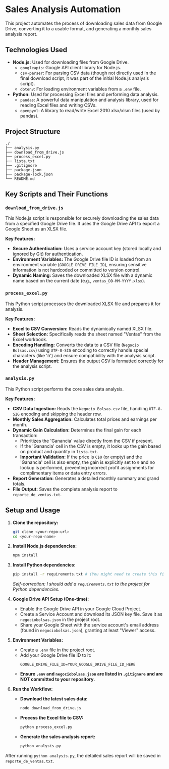 # Sales Analysis Automation

This project automates the process of downloading sales data from Google Drive, converting it to a usable format, and generating a monthly sales analysis report.

## Technologies Used

*   **Node.js:** Used for downloading files from Google Drive.
    *   `googleapis`: Google API client library for Node.js.
    *   `csv-parser`: For parsing CSV data (though not directly used in the final download script, it was part of the initial Node.js analysis script).
    *   `dotenv`: For loading environment variables from a `.env` file.
*   **Python:** Used for processing Excel files and performing data analysis.
    *   `pandas`: A powerful data manipulation and analysis library, used for reading Excel files and writing CSVs.
    *   `openpyxl`: A library to read/write Excel 2010 xlsx/xlsm files (used by pandas).

## Project Structure

```
./
├── analysis.py
├── download_from_drive.js
├── process_excel.py
├── lista.txt
├── .gitignore
├── package.json
├── package-lock.json
└── README.md
```

## Key Scripts and Their Functions

### `download_from_drive.js`

This Node.js script is responsible for securely downloading the sales data from a specified Google Drive file. It uses the Google Drive API to export a Google Sheet as an XLSX file.

**Key Features:**
*   **Secure Authentication:** Uses a service account key (stored locally and ignored by Git) for authentication.
*   **Environment Variables:** The Google Drive file ID is loaded from an environment variable (`GOOGLE_DRIVE_FILE_ID`), ensuring sensitive information is not hardcoded or committed to version control.
*   **Dynamic Naming:** Saves the downloaded XLSX file with a dynamic name based on the current date (e.g., `ventas_DD-MM-YYYY.xlsx`).

### `process_excel.py`

This Python script processes the downloaded XLSX file and prepares it for analysis.

**Key Features:**
*   **Excel to CSV Conversion:** Reads the dynamically named XLSX file.
*   **Sheet Selection:** Specifically reads the sheet named "Ventas" from the Excel workbook.
*   **Encoding Handling:** Converts the data to a CSV file (`Negocio Bolsas.csv`) using `UTF-8-SIG` encoding to correctly handle special characters (like 'ñ') and ensure compatibility with the analysis script.
*   **Header Management:** Ensures the output CSV is formatted correctly for the analysis script.

### `analysis.py`

This Python script performs the core sales data analysis.

**Key Features:**
*   **CSV Data Ingestion:** Reads the `Negocio Bolsas.csv` file, handling `UTF-8-SIG` encoding and skipping the header row.
*   **Monthly Sales Aggregation:** Calculates total prices and earnings per month.
*   **Dynamic Gain Calculation:** Determines the final gain for each transaction:
    *   Prioritizes the 'Ganancia' value directly from the CSV if present.
    *   If the 'Ganancia' cell in the CSV is empty, it looks up the gain based on product and quantity in `lista.txt`.
    *   **Important Validation:** If the price is `C$0` (or empty) and the 'Ganancia' cell is also empty, the gain is explicitly set to `0` and no lookup is performed, preventing incorrect profit assignments for complimentary items or data entry errors.
*   **Report Generation:** Generates a detailed monthly summary and grand totals.
*   **File Output:** Saves the complete analysis report to `reporte_de_ventas.txt`.

## Setup and Usage

1.  **Clone the repository:**
    ```bash
    git clone <your-repo-url>
    cd <your-repo-name>
    ```

2.  **Install Node.js dependencies:**
    ```bash
    npm install
    ```

3.  **Install Python dependencies:**
    ```bash
    pip install -r requirements.txt # (You might need to create this file first: pip freeze > requirements.txt)
    ```
    *Self-correction: I should add a `requirements.txt` to the project for Python dependencies.* 

4.  **Google Drive API Setup (One-time):**
    *   Enable the Google Drive API in your Google Cloud Project.
    *   Create a Service Account and download its JSON key file. Save it as `negociobolsas.json` in the project root.
    *   Share your Google Sheet with the service account's email address (found in `negociobolsas.json`), granting at least "Viewer" access.

5.  **Environment Variables:**
    *   Create a `.env` file in the project root.
    *   Add your Google Drive file ID to it:
        ```
        GOOGLE_DRIVE_FILE_ID=YOUR_GOOGLE_DRIVE_FILE_ID_HERE
        ```
    *   **Ensure `.env` and `negociobolsas.json` are listed in `.gitignore` and are NOT committed to your repository.**

6.  **Run the Workflow:**
    *   **Download the latest sales data:**
        ```bash
        node download_from_drive.js
        ```
    *   **Process the Excel file to CSV:**
        ```bash
        python process_excel.py
        ```
    *   **Generate the sales analysis report:**
        ```bash
        python analysis.py
        ```

After running `python analysis.py`, the detailed sales report will be saved in `reporte_de_ventas.txt`.
